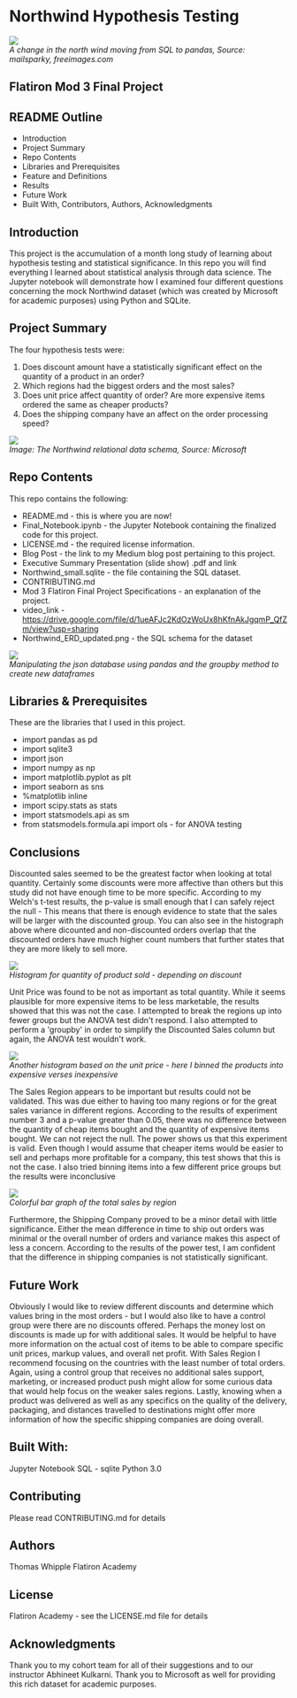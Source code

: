 
# Northwind Hypothesis Testing

![](https://raw.githubusercontent.com/twhipple/dsc-mod-3-project-online-ds-pt-090919/master/Images/mailsparky_gone-south-1229875-639x426.jpg)
<br />*A change in the north wind moving from SQL to pandas, Source: mailsparky, freeimages.com*


## Flatiron Mod 3 Final Project


## README Outline
* Introduction 
* Project Summary
* Repo Contents
* Libraries and Prerequisites
* Feature and Definitions
* Results
* Future Work
* Built With, Contributors, Authors, Acknowledgments


## Introduction
This project is the accumulation of a month long study of learning about hypothesis testing and statistical significance. In this repo you will find everything I learned about statistical analysis through data science. The Jupyter notebook will demonstrate how I examined four different questions concerning the mock Northwind dataset (which was created by Microsoft for academic purposes) using Python and SQLite.


## Project Summary
The four hypothesis tests were:
1. Does discount amount have a statistically significant effect on the quantity of a product in an order?
2. Which regions had the biggest orders and the most sales?
3. Does unit price affect quantity of order? Are more expensive items ordered the same as cheaper products?
4. Does the shipping company have an affect on the order processing speed?

![](https://raw.githubusercontent.com/twhipple/dsc-mod-3-project-online-ds-pt-090919/master/Images/Northwind_ERD_updated-Copy1.png)
<br />*Image: The Northwind relational data schema, Source: Microsoft*


## Repo Contents
This repo contains the following:
* README.md - this is where you are now!
* Final_Notebook.ipynb - the Jupyter Notebook containing the finalized code for this project.
* LICENSE.md - the required license information.
* Blog Post - the link to my Medium blog post pertaining to this project.
* Executive Summary Presentation (slide show) .pdf and link
* Northwind_small.sqlite - the file containing the SQL dataset.
* CONTRIBUTING.md 
* Mod 3 Flatiron Final Project Specifications - an explanation of the project.
* video_link - https://drive.google.com/file/d/1ueAFJc2KdOzWoUx8hKfnAkJgqmP_QfZm/view?usp=sharing
* Northwind_ERD_updated.png - the SQL schema for the dataset

![](https://raw.githubusercontent.com/twhipple/dsc-mod-3-project-online-ds-pt-090919/master/Images/Screen%20Shot%202020-09-13%20at%2012.34.07%20PM.png)
<br />*Manipulating the json database using pandas and the groupby method to create new dataframes*


## Libraries & Prerequisites
These are the libraries that I used in this project.
* import pandas as pd
* import sqlite3
* import json
* import numpy as np
* import matplotlib.pyplot as plt
* import seaborn as sns
* %matplotlib inline
* import scipy.stats as stats
* import statsmodels.api as sm
* from statsmodels.formula.api import ols - for ANOVA testing


## Conclusions
Discounted sales seemed to be the greatest factor when looking at total quantity. Certainly some discounts were more affective than others but this study did not have enough time to be more specific. According to my Welch's t-test results, the p-value is small enough that I can safely reject the null - This means that there is enough evidence to state that the sales will be larger with the discounted group. You can also see in the histograph above where dicounted and non-discounted orders overlap that the discounted orders have much higher count numbers that further states that they are more likely to sell more.

![](https://raw.githubusercontent.com/twhipple/dsc-mod-3-project-online-ds-pt-090919/master/Images/Screen%20Shot%202020-09-13%20at%2012.26.31%20PM.png)
<br />*Histogram for quantity of product sold - depending on discount*

Unit Price was found to be not as important as total quantity. While it seems plausible for more expensive items to be less marketable, the results showed that this was not the case. I attempted to break the regions up into fewer groups but the ANOVA test didn't respond. I also attempted to perform a 'groupby' in order to simplify the Discounted Sales column but again, the ANOVA test wouldn't work. 

![](https://raw.githubusercontent.com/twhipple/dsc-mod-3-project-online-ds-pt-090919/master/Images/Screen%20Shot%202020-09-13%20at%2012.29.32%20PM.png)
<br />*Another histogram based on the unit price - here I binned the products into expensive verses inexpensive*

The Sales Region appears to be important but results could not be validated. This was due either to having too many regions or for the great sales variance in different regions. According to the results of experiment number 3 and a p-value greater than 0.05, there was no difference between the quantity of cheap items bought and the quantity of expensive items bought. We can not reject the null. The power shows us that this experiment is valid. Even though I would assume that cheaper items would be easier to sell and perhaps more profitable for a company, this test shows that this is not the case. I also tried binning items into a few different price groups but the results were inconclusive

![](https://raw.githubusercontent.com/twhipple/dsc-mod-3-project-online-ds-pt-090919/master/Images/Screen%20Shot%202020-09-13%20at%2012.27.43%20PM.png)
<br />*Colorful bar graph of the total sales by region*

Furthermore, the Shipping Company proved to be a minor detail with little significance. Either the mean difference in time to ship out orders was minimal or the overall number of orders and variance makes this aspect of less a concern. According to the results of the power test, I am confident that the difference in shipping companies is not statistically significant. 


## Future Work
Obviously I would like to review different discounts and determine which values bring in the most orders - but I would also like to have a control group were there are no discounts offered. Perhaps the money lost on discounts is made up for with additional sales. It would be helpful to have more information on the actual cost of items to be able to compare specific unit prices, markup values, and overall net profit. With Sales Region I recommend focusing on the countries with the least number of total orders. Again, using a control group that receives no additional sales support, marketing, or increased product push might allow for some curious data that would help focus on the weaker sales regions. Lastly, knowing when a product was delivered as well as any specifics on the quality of the delivery, packaging, and distances travelled to destinations might offer more information of how the specific shipping companies are doing overall.


## Built With:
Jupyter Notebook
SQL - sqlite 
Python 3.0

## Contributing
Please read CONTRIBUTING.md for details

## Authors
Thomas Whipple
Flatiron Academy

## License
Flatiron Academy - see the LICENSE.md file for details

## Acknowledgments
Thank you to my cohort team for all of their suggestions and to our instructor Abhineet Kulkarni. Thank you to Microsoft as well for providing this rich dataset for academic purposes.

